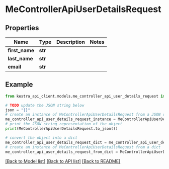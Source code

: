 # MeControllerApiUserDetailsRequest


## Properties

Name | Type | Description | Notes
------------ | ------------- | ------------- | -------------
**first_name** | **str** |  | 
**last_name** | **str** |  | 
**email** | **str** |  | 

## Example

```python
from kestra_api_client.models.me_controller_api_user_details_request import MeControllerApiUserDetailsRequest

# TODO update the JSON string below
json = "{}"
# create an instance of MeControllerApiUserDetailsRequest from a JSON string
me_controller_api_user_details_request_instance = MeControllerApiUserDetailsRequest.from_json(json)
# print the JSON string representation of the object
print(MeControllerApiUserDetailsRequest.to_json())

# convert the object into a dict
me_controller_api_user_details_request_dict = me_controller_api_user_details_request_instance.to_dict()
# create an instance of MeControllerApiUserDetailsRequest from a dict
me_controller_api_user_details_request_from_dict = MeControllerApiUserDetailsRequest.from_dict(me_controller_api_user_details_request_dict)
```
[[Back to Model list]](../README.md#documentation-for-models) [[Back to API list]](../README.md#documentation-for-api-endpoints) [[Back to README]](../README.md)


